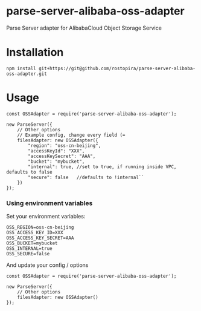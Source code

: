 # parse-server-alibaba-oss-adapter

Parse Server adapter for AlibabaCloud Object Storage Service

# Installation

`npm install git+https://git@github.com/rostopira/parse-server-alibaba-oss-adapter.git`

# Usage

```
const OSSAdapter = require('parse-server-alibaba-oss-adapter');

new ParseServer({
    // Other options
    // Example config, change every field (=
    filesAdapter: new OSSAdapter({
        "region": "oss-cn-beijing",
        "accessKeyId": "XXX",
        "accessKeySecret": "AAA",
        "bucket": "mybucket",
        "internal": true, //set to true, if running inside VPC, defaults to false
        "secure": false   //defaults to !internal``
    })
});
```

### Using environment variables

Set your environment variables:

```
OSS_REGION=oss-cn-beijing
OSS_ACCESS_KEY_ID=XXX
OSS_ACCESS_KEY_SECRET=AAA
OSS_BUCKET=mybucket
OSS_INTERNAL=true
OSS_SECURE=false
```

And update your config / options

```
const OSSAdapter = require('parse-server-alibaba-oss-adapter');

new ParseServer({
    // Other options
    filesAdapter: new OSSAdapter()
});
```


